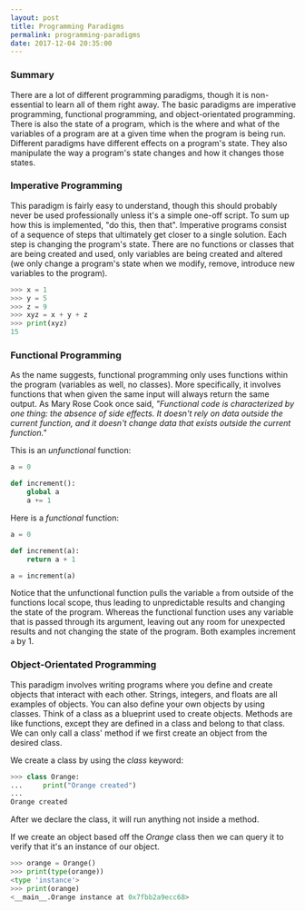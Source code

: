 ```yaml
---
layout: post
title: Programming Paradigms
permalink: programming-paradigms
date: 2017-12-04 20:35:00
---
```


### Summary

There are a lot of different programming paradigms, though it is non-essential to learn all of them right away. The basic paradigms are imperative programming, functional programming, and object-orientated programming. There is also the state of a program, which is the where and what of the variables of a program are at a given time when the program is being run. Different paradigms have different effects on a program's state. They also manipulate the way a program's state changes and how it changes those states.

### Imperative Programming

This paradigm is fairly easy to understand, though this should probably never be used professionally unless it's a simple one-off script. To sum up how this is implemented, "do this, then that". Imperative programs consist of a sequence of steps that ultimately get closer to a single solution. Each step is changing the program's state. There are no functions or classes that are being created and used, only variables are being created and altered (we only change a program's state when we modify, remove, introduce new variables to the program).

```python
>>> x = 1
>>> y = 5
>>> z = 9
>>> xyz = x + y + z
>>> print(xyz) 
15
```

### Functional Programming

As the name suggests, functional programming only uses functions within the program (variables as well, no classes). More specifically, it involves functions that when given the same input will always return the same output. As Mary Rose Cook once said, _"Functional code is characterized by one thing: the absence of side effects. It doesn't rely on data outside the current function, and it doesn't change data that exists outside the current function."_

This is an _unfunctional_ function:

```python
a = 0

def increment():
    global a
    a += 1
```

Here is a _functional_ function:

```python
a = 0

def increment(a):
    return a + 1

a = increment(a)
```

Notice that the unfunctional function pulls the variable `a` from outside of the functions local scope, thus leading to unpredictable results and changing the state of the program. Whereas the functional function uses any variable that is passed through its argument, leaving out any room for unexpected results and not changing the state of the program.
Both examples increment `a` by 1.

### Object-Orientated Programming

This paradigm involves writing programs where you define and create objects that interact with each other. Strings, integers, and floats are all examples of objects. You can also define your own objects by using classes. Think of a class as a blueprint used to create objects. Methods are like functions, except they are defined in a class and belong to that class. We can only call a class' method if we first create an object from the desired class.

We create a class by using the *class* keyword:  
```python
>>> class Orange:
...     print("Orange created")
... 
Orange created
```

After we declare the class, it will run anything not inside a method.

If we create an object based off the *Orange* class then we can query it to verify that it's an instance of our object.
```python
>>> orange = Orange()
>>> print(type(orange))
<type 'instance'>
>>> print(orange)
<__main__.Orange instance at 0x7fbb2a9ecc68>
```